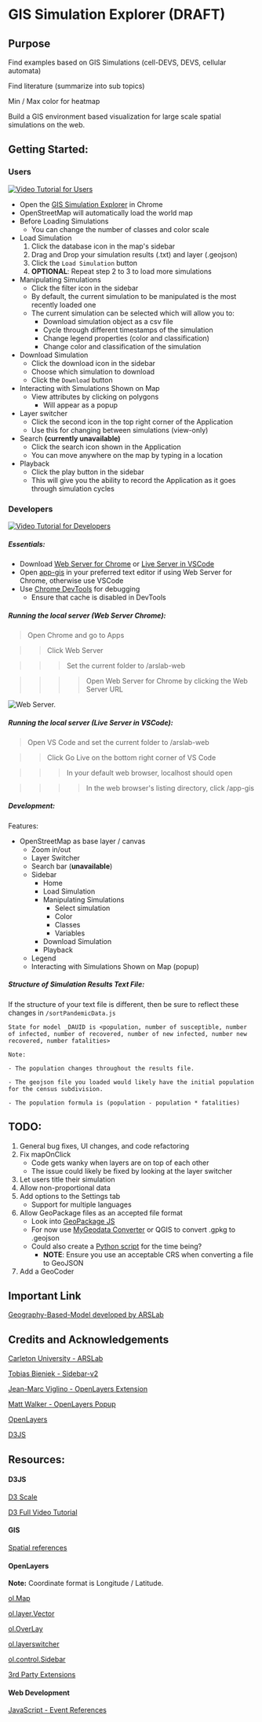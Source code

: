 # GIS Simulation Explorer (DRAFT)

## Purpose

Find examples based on GIS Simulations (cell-DEVS, DEVS, cellular automata)

Find literature (summarize into sub topics)

Min / Max color for heatmap

Build a GIS environment based visualization for large scale spatial simulations on the web. 

## Getting Started:

### Users
[![Video Tutorial for Users](./img/demo.gif)](https://youtu.be/iBGA77LImYE)
- Open the [GIS Simulation Explorer](https://staubibr.github.io/arslab-web/app-gis/index.html) in Chrome 
- OpenStreetMap will automatically load the world map
- Before Loading Simulations
  - You can change the number of classes and color scale
- Load Simulation 
  1. Click the database icon in the map's sidebar
  2. Drag and Drop your simulation results (.txt) and layer (.geojson)
  3. Click the `Load Simulation` button
  4. **OPTIONAL**: Repeat step 2 to 3 to load more simulations
- Manipulating Simulations
  - Click the filter icon in the sidebar
  - By default, the current simulation to be manipulated is the most recently loaded one
  - The current simulation can be selected which will allow you to:
    - Download simulation object as a csv file
    - Cycle through different timestamps of the simulation
    - Change legend properties (color and classification)
    - Change color and classification of the simulation
- Download Simulation
  - Click the download icon in the sidebar
  - Choose which simulation to download
  - Click the `Download` button
- Interacting with Simulations Shown on Map
    - View attributes by clicking on polygons
      - Will appear as a popup
- Layer switcher 
  - Click the second icon in the top right corner of the Application
  - Use this for changing between simulations (view-only)
- Search **(currently unavailable)**
  - Click the search icon shown in the Application
  - You can move anywhere on the map by typing in a location
- Playback 
  - Click the play button in the sidebar 
  - This will give you the ability to record the Application as it goes through simulation cycles

### Developers

[![Video Tutorial for Developers](./img/tutorial.gif)](https://www.youtube.com/watch?v=gsbRyvQ_8Ys)

##### Essentials:
- Download [Web Server for Chrome](https://chrome.google.com/webstore/detail/web-server-for-chrome/ofhbbkphhbklhfoeikjpcbhemlocgigb) or [Live Server in VSCode](https://marketplace.visualstudio.com/items?itemName=ritwickdey.LiveServer)
- Open [app-gis](https://github.com/staubibr/arslab-web/tree/master/app-gis) in your preferred text editor if using Web Server for Chrome, otherwise use VSCode
- Use [Chrome DevTools](https://developers.google.com/web/tools/chrome-devtools/) for debugging
  - Ensure that cache is disabled in DevTools

##### Running the local server (Web Server Chrome):
> Open Chrome and go to Apps

>> Click Web Server

>>> Set the current folder to /arslab-web 

>>>> Open Web Server for Chrome by clicking the Web Server URL

![Web Server.](/app-gis/img/webserver.png "Web Server image.")

##### Running the local server (Live Server in VSCode):

> Open VS Code and set the current folder to /arslab-web 

>> Click Go Live on the bottom right corner of VS Code 

>>> In your default web browser, localhost should open

>>>> In the web browser's listing directory, click /app-gis

##### Development:

Features: 
  - OpenStreetMap as base layer / canvas
    - Zoom in/out
    - Layer Switcher
    - Search bar (**unavailable**)
    - Sidebar 
      - Home 
      - Load Simulation 
      - Manipulating Simulations
        - Select simulation
        - Color
        - Classes
        - Variables
      - Download Simulation
      - Playback
    - Legend
    - Interacting with Simulations Shown on Map (popup)

##### Structure of Simulation Results Text File:

If the structure of your text file is different, then be sure to reflect these changes in `/sortPandemicData.js`

    State for model _DAUID is <population, number of susceptible, number of infected, number of recovered, number of new infected, number new recovered, number fatalities>
    
    Note:

    - The population changes throughout the results file. 

    - The geojson file you loaded would likely have the initial population for the census subdivision.
    
    - The population formula is (population - population * fatalities)

## TODO:
1. General bug fixes, UI changes, and code refactoring 
2. Fix mapOnClick
   - Code gets wanky when layers are on top of each other
   - The issue could likely be fixed by looking at the layer switcher
3. Let users title their simulation 
4. Allow non-proportional data
5. Add options to the Settings tab
   - Support for multiple languages 
6. Allow GeoPackage files as an accepted file format
   - Look into [GeoPackage JS](https://github.com/ngageoint/geopackage-js)
   - For now use [MyGeodata Converter](https://mygeodata.cloud/converter/gpkg-to-geojson) or QGIS to convert .gpkg to .geojson
   - Could also create a [Python script](https://www.geodose.com/2020/06/pyqgis-tutorial-shapefile-conversion.html) for the time being?
     - **NOTE**: Ensure you use an acceptable CRS when converting a file to GeoJSON
7. Add a GeoCoder

## Important Link

[Geography-Based-Model developed by ARSLab](https://github.com/omarkawach/Geography-Based-Model)

## Credits and Acknowledgements

[Carleton University - ARSLab](https://arslab.sce.carleton.ca/)

[Tobias Bieniek - Sidebar-v2](https://github.com/Turbo87/sidebar-v2)

[Jean-Marc Viglino - OpenLayers Extension](https://github.com/Viglino/ol-ext)

[Matt Walker - OpenLayers Popup](https://github.com/walkermatt/ol-popup)

[OpenLayers](https://openlayers.org/)

[D3JS](https://d3js.org/)

## Resources:

#### D3JS 

[D3 Scale](https://github.com/d3/d3-scale)

[D3 Full Video Tutorial](https://www.youtube.com/watch?v=_8V5o2UHG0E)

#### GIS

[Spatial references](https://spatialreference.org/ref/epsg/)

#### OpenLayers

**Note:** Coordinate format is Longitude / Latitude. 

[ol.Map](https://openlayers.org/en/latest/apidoc/module-ol_Map-Map.html)  

[ol.layer.Vector](https://openlayers.org/en/latest/apidoc/module-ol_layer_Vector-VectorLayer.html)

[ol.OverLay](https://openlayers.org/en/latest/apidoc/module-ol_Overlay-Overlay.html)

[ol.layerswitcher](https://github.com/walkermatt/ol-layerswitcher)

[ol.control.Sidebar](https://github.com/Turbo87/sidebar-v2/blob/master/doc/usage.md)

[3rd Party Extensions](https://openlayers.org/3rd-party/)

#### Web Development

[JavaScript - Event References](https://developer.mozilla.org/en-US/docs/Web/Events)


